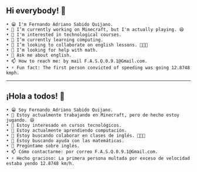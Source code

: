 ## Hi everybody! 👋
	• 😁 I'm Fernando Adriano Sabido Quijano.
	• 🔭 I’m currently working on Minecraft, but I'm actually playing. 😆
	• 👀 I'm interested in technological courses.
	• 🌱 I’m currently learning computing.
	• 👯 I’m looking to collaborate on english lessons. 👨🏻‍🏫
	• 🤔 I’m looking for help with math.
	• 💬 Ask me about english.
	• 📫 How to reach me: by mail F.A.S.Q.0.9.1@Gmail.com.
	• ⚡ Fun fact: The first person convicted of speeding was going 12.8748 kmph.
  -----------------------------------------------------------------------------
## ¡Hola a todos! 👋
	• 😁 Soy Fernando Adriano Sabido Quijano.
	• 🔭 Estoy actualmente trabajando en Minecraft, pero de hecho estoy jugando. 😆
	• 👀 Estoy interesado en cursos tecnológicos.
	• 🌱 Estoy actualmente aprendiendo computación.
	• 👯 Estoy buscando colaborar en clases de inglés. 👨🏻‍🏫
	• 🤔 Estoy buscando ayuda con las matemáticas.
	• 💬 Pregúntame sobre inglés.
	• 📫 Cómo contactarme: por correo F.A.S.Q.0.9.1@Gmail.com.
	• ⚡ Hecho gracioso: La primera persona multada por exceso de velocidad estaba yendo 12.8748 km/h.
